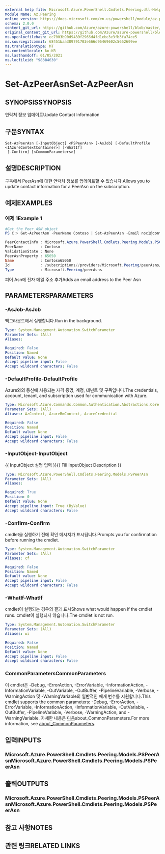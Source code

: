 ```yaml
---
external help file: Microsoft.Azure.PowerShell.Cmdlets.Peering.dll-Help.xml
Module Name: Az.Peering
online version: https://docs.microsoft.com/en-us/powershell/module/az.peering/set-azpeerasn
schema: 2.0.0
content_git_url: https://github.com/Azure/azure-powershell/blob/master/src/Peering/Peering/help/Set-AzPeerAsn.md
original_content_git_url: https://github.com/Azure/azure-powershell/blob/master/src/Peering/Peering/help/Set-AzPeerAsn.md
ms.openlocfilehash: ec7003b90d9489f2966d4fd1ebe3e3fb3fa74ce5
ms.sourcegitcommit: 68451baa389791703e666d95469602c5652609ee
ms.translationtype: MT
ms.contentlocale: ko-KR
ms.lasthandoff: 01/05/2021
ms.locfileid: "98384630"
---
```

# <span data-ttu-id="85ae9-101">Set-AzPeerAsn</span><span class="sxs-lookup"><span data-stu-id="85ae9-101">Set-AzPeerAsn</span></span>

## <span data-ttu-id="85ae9-102">SYNOPSIS</span><span class="sxs-lookup"><span data-stu-id="85ae9-102">SYNOPSIS</span></span>
<span data-ttu-id="85ae9-103">연락처 정보 업데이트</span><span class="sxs-lookup"><span data-stu-id="85ae9-103">Update Contact Information</span></span>

## <span data-ttu-id="85ae9-104">구문</span><span class="sxs-lookup"><span data-stu-id="85ae9-104">SYNTAX</span></span>

```
Set-AzPeerAsn [-InputObject] <PSPeerAsn> [-AsJob] [-DefaultProfile <IAzureContextContainer>] [-WhatIf]
 [-Confirm] [<CommonParameters>]
```

## <span data-ttu-id="85ae9-105">설명</span><span class="sxs-lookup"><span data-stu-id="85ae9-105">DESCRIPTION</span></span>
<span data-ttu-id="85ae9-106">구독에서 PeerAsn에 대한 연락처 정보를 업데이트할 수 있습니다.</span><span class="sxs-lookup"><span data-stu-id="85ae9-106">Allows you to update contact information for a PeerAsn on the subscription.</span></span>

## <span data-ttu-id="85ae9-107">예제</span><span class="sxs-lookup"><span data-stu-id="85ae9-107">EXAMPLES</span></span>

### <span data-ttu-id="85ae9-108">예제 1</span><span class="sxs-lookup"><span data-stu-id="85ae9-108">Example 1</span></span>
```powershell
#Get the Peer ASN object
PS C:> Get-AzPeerAsn -PeerName Contoso | Set-AzPeerAsn -Email noc1@contoso.com

PeerContactInfo : Microsoft.Azure.PowerShell.Cmdlets.Peering.Models.PSContactInfo
PeerName        : Contoso
ValidationState : None
PeerAsnProperty : 65050
Name            : Contoso65050
Id              : /subscriptions//providers/Microsoft.Peering/peerAsns/Contoso65050
Type            : Microsoft.Peering/peerAsns
```

<span data-ttu-id="85ae9-109">피어 Asn에 전자 메일 주소 추가</span><span class="sxs-lookup"><span data-stu-id="85ae9-109">Adds an email address to the Peer Asn</span></span>

## <span data-ttu-id="85ae9-110">PARAMETERS</span><span class="sxs-lookup"><span data-stu-id="85ae9-110">PARAMETERS</span></span>

### <span data-ttu-id="85ae9-111">-AsJob</span><span class="sxs-lookup"><span data-stu-id="85ae9-111">-AsJob</span></span>
<span data-ttu-id="85ae9-112">백그라운드에서 실행합니다.</span><span class="sxs-lookup"><span data-stu-id="85ae9-112">Run in the background.</span></span>

```yaml
Type: System.Management.Automation.SwitchParameter
Parameter Sets: (All)
Aliases:

Required: False
Position: Named
Default value: None
Accept pipeline input: False
Accept wildcard characters: False
```

### <span data-ttu-id="85ae9-113">-DefaultProfile</span><span class="sxs-lookup"><span data-stu-id="85ae9-113">-DefaultProfile</span></span>
<span data-ttu-id="85ae9-114">Azure와의 통신에 사용되는 자격 증명, 계정, 테넌트 및 구독입니다.</span><span class="sxs-lookup"><span data-stu-id="85ae9-114">The credentials, account, tenant, and subscription used for communication with Azure.</span></span>

```yaml
Type: Microsoft.Azure.Commands.Common.Authentication.Abstractions.Core.IAzureContextContainer
Parameter Sets: (All)
Aliases: AzContext, AzureRmContext, AzureCredential

Required: False
Position: Named
Default value: None
Accept pipeline input: False
Accept wildcard characters: False
```

### <span data-ttu-id="85ae9-115">-InputObject</span><span class="sxs-lookup"><span data-stu-id="85ae9-115">-InputObject</span></span>
<span data-ttu-id="85ae9-116">{{ InputObject 설명 입력 }}</span><span class="sxs-lookup"><span data-stu-id="85ae9-116">{{ Fill InputObject Description }}</span></span>

```yaml
Type: Microsoft.Azure.PowerShell.Cmdlets.Peering.Models.PSPeerAsn
Parameter Sets: (All)
Aliases:

Required: True
Position: 0
Default value: None
Accept pipeline input: True (ByValue)
Accept wildcard characters: False
```

### <span data-ttu-id="85ae9-117">-Confirm</span><span class="sxs-lookup"><span data-stu-id="85ae9-117">-Confirm</span></span>
<span data-ttu-id="85ae9-118">cmdlet을 실행하기 전에 확인 메시지가 표시됩니다.</span><span class="sxs-lookup"><span data-stu-id="85ae9-118">Prompts you for confirmation before running the cmdlet.</span></span>

```yaml
Type: System.Management.Automation.SwitchParameter
Parameter Sets: (All)
Aliases: cf

Required: False
Position: Named
Default value: None
Accept pipeline input: False
Accept wildcard characters: False
```

### <span data-ttu-id="85ae9-119">-WhatIf</span><span class="sxs-lookup"><span data-stu-id="85ae9-119">-WhatIf</span></span>
<span data-ttu-id="85ae9-120">cmdlet이 실행되는 경우의 결과 표시</span><span class="sxs-lookup"><span data-stu-id="85ae9-120">Shows what would happen if the cmdlet runs.</span></span> <span data-ttu-id="85ae9-121">cmdlet이 실행되지 않습니다.</span><span class="sxs-lookup"><span data-stu-id="85ae9-121">The cmdlet is not run.</span></span>

```yaml
Type: System.Management.Automation.SwitchParameter
Parameter Sets: (All)
Aliases: wi

Required: False
Position: Named
Default value: None
Accept pipeline input: False
Accept wildcard characters: False
```

### <span data-ttu-id="85ae9-122">CommonParameters</span><span class="sxs-lookup"><span data-stu-id="85ae9-122">CommonParameters</span></span>
<span data-ttu-id="85ae9-123">이 cmdlet은 -Debug, -ErrorAction, -ErrorVariable, -InformationAction, -InformationVariable, -OutVariable, -OutBuffer, -PipelineVariable, -Verbose, -WarningAction 및 -WarningVariable의 일반적인 매개 변수를 지원합니다.</span><span class="sxs-lookup"><span data-stu-id="85ae9-123">This cmdlet supports the common parameters: -Debug, -ErrorAction, -ErrorVariable, -InformationAction, -InformationVariable, -OutVariable, -OutBuffer, -PipelineVariable, -Verbose, -WarningAction, and -WarningVariable.</span></span> <span data-ttu-id="85ae9-124">자세한 내용은 [다음](http://go.microsoft.com/fwlink/?LinkID=113216)about_CommonParameters.</span><span class="sxs-lookup"><span data-stu-id="85ae9-124">For more information, see [about_CommonParameters](http://go.microsoft.com/fwlink/?LinkID=113216).</span></span>

## <span data-ttu-id="85ae9-125">입력</span><span class="sxs-lookup"><span data-stu-id="85ae9-125">INPUTS</span></span>

### <span data-ttu-id="85ae9-126">Microsoft.Azure.PowerShell.Cmdlets.Peering.Models.PSPeerAsn</span><span class="sxs-lookup"><span data-stu-id="85ae9-126">Microsoft.Azure.PowerShell.Cmdlets.Peering.Models.PSPeerAsn</span></span>

## <span data-ttu-id="85ae9-127">출력</span><span class="sxs-lookup"><span data-stu-id="85ae9-127">OUTPUTS</span></span>

### <span data-ttu-id="85ae9-128">Microsoft.Azure.PowerShell.Cmdlets.Peering.Models.PSPeerAsn</span><span class="sxs-lookup"><span data-stu-id="85ae9-128">Microsoft.Azure.PowerShell.Cmdlets.Peering.Models.PSPeerAsn</span></span>

## <span data-ttu-id="85ae9-129">참고 사항</span><span class="sxs-lookup"><span data-stu-id="85ae9-129">NOTES</span></span>

## <span data-ttu-id="85ae9-130">관련 링크</span><span class="sxs-lookup"><span data-stu-id="85ae9-130">RELATED LINKS</span></span>
